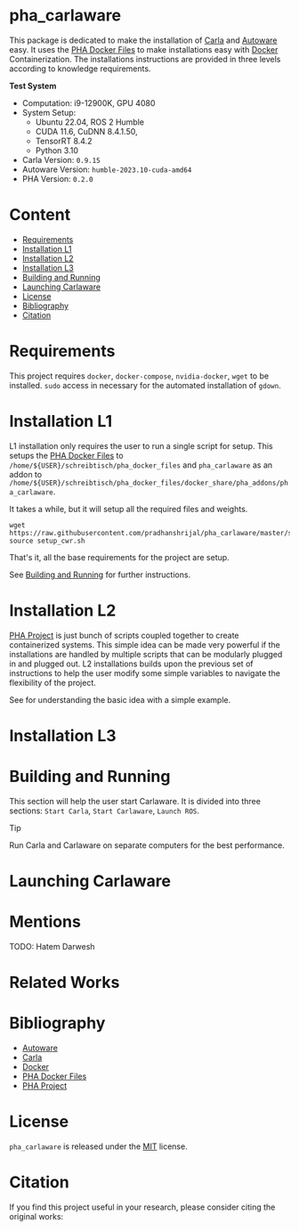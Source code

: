 # pha_carlaware

This package is dedicated to make the installation of [Carla] and [Autoware] easy. It uses the [PHA Docker Files] to make installations easy with [Docker] Containerization. The installations instructions are provided in three levels according to knowledge requirements.  

**Test System**

- Computation: i9-12900K, GPU 4080
- System Setup: 
    - Ubuntu 22.04, ROS 2 Humble
    - CUDA 11.6, CuDNN 8.4.1.50,
    - TensorRT 8.4.2
    - Python 3.10
- Carla Version: `0.9.15`
- Autoware Version: `humble-2023.10-cuda-amd64`
- PHA Version: `0.2.0`

# Content

- [Requirements](#requirements)
- [Installation L1](#installation-l1)
- [Installation L2](#installation-l2)
- [Installation L3](#installation-l3)
- [Building and Running](#building-and-running)
- [Launching Carlaware](#launching-carlaware)
- [License](#license)
- [Bibliography](#bibliography)
- [Citation](#citation)

# Requirements

This project requires `docker`, `docker-compose`, `nvidia-docker`, `wget` to be installed. `sudo` access in necessary for the automated installation of `gdown`.

# Installation L1

L1 installation only requires the user to run a single script for setup. This setups the [PHA Docker Files] to `/home/${USER}/schreibtisch/pha_docker_files` and `pha_carlaware` as an addon to `/home/${USER}/schreibtisch/pha_docker_files/docker_share/pha_addons/pha_carlaware`.

It takes a while, but it will setup all the required files and weights.

```
wget https://raw.githubusercontent.com/pradhanshrijal/pha_carlaware/master/scripts/setup_cwr.sh
source setup_cwr.sh
```

That's it, all the base requirements for the project are setup.

See [Building and Running](#building-and-running) for further instructions.

# Installation L2

[PHA Project] is just bunch of scripts coupled together to create containerized systems. This simple idea can be made very powerful if the installations are handled by multiple scripts that can be modularly plugged in and plugged out. L2 installations builds upon the previous set of instructions to help the user modify some simple variables to navigate the flexibility of the project.

See []() for understanding the basic idea with a simple example.

# Installation L3

# Building and Running

This section will help the user start Carlaware. It is divided into three sections: `Start Carla`, `Start Carlaware`, `Launch ROS`.

> [!TIP]
> Run Carla and Carlaware on separate computers for the best performance.

# Launching Carlaware

# Mentions

TODO: Hatem Darwesh

# Related Works

# Bibliography
- [Autoware]
- [Carla]
- [Docker]
- [PHA Docker Files]
- [PHA Project]

[Autoware]: https://github.com/autowarefoundation/autoware
[Carla]: https://github.com/carla-simulator/carla
[Docker]: https://www.docker.com/
[PHA Docker Files]: https://github.com/pradhanshrijal/pha_docker_files
[PHA Project]: https://pradhanshrijal.github.io/pha-project/

# License

`pha_carlaware` is released under the [MIT](LICENSE) license.

# Citation

If you find this project useful in your research, please consider citing the original works: